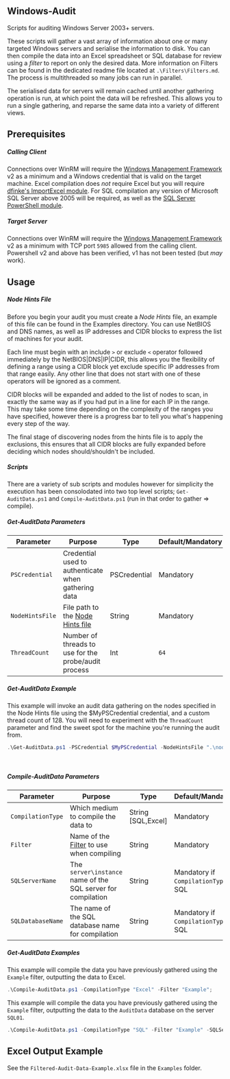 Windows-Audit
---------
Scripts for auditing Windows Server 2003+ servers.

These scripts will gather a vast array of information about one or many targeted Windows servers and serialise the information to disk. You can then compile the data into an Excel spreadsheet or SQL database for review using a _filter_ to report on only the desired data. More information on Filters can be found in the dedicated readme file located at `.\Filters\Filters.md`. The process is multithreaded so many jobs can run in parallel.

The serialised data for servers will remain cached until another gathering operation is run, at which point the data will be refreshed. This allows you to run a single gathering, and reparse the same data into a variety of different views.

Prerequisites
---------
##### Calling Client
Connections over WinRM will require the [Windows Management Framework](https://support.microsoft.com/en-gb/help/968929/windows-management-framework-windows-powershell-2-0--winrm-2-0--and-bi) v2 as a minimum and a Windows credential that is valid on the target machine. Excel compilation does _not_ require Excel but you will require [dfinke's ImportExcel module](https://github.com/dfinke/ImportExcel). For SQL compilation any version of Microsoft SQL Server above 2005 will be required, as well as the [SQL Server PowerShell module](https://docs.microsoft.com/en-us/sql/ssms/download-sql-server-ps-module).  

##### Target Server
Connections over WinRM will require the [Windows Management Framework](https://support.microsoft.com/en-gb/help/968929/windows-management-framework-windows-powershell-2-0--winrm-2-0--and-bi) v2 as a minimum with TCP port `5985` allowed from the calling client. Powershell v2 and above has been verified, v1 has not been tested (but _may_ work).

Usage
---------
##### Node Hints File
Before you begin your audit you must create a _Node Hints_ file, an example of this file can be found in the Examples directory. You can use NetBIOS and DNS names, as well as IP addresses and CIDR blocks to express the list of machines for your audit.

Each line must begin with an include `>` or exclude `<` operator followed immediately by the NetBIOS|DNS|IP|CIDR, this allows you the flexibility of defining a range using a CIDR block yet exclude specific IP addresses from that range easily. Any other line that does not start with one of these operators will be ignored as a comment.

CIDR blocks will be expanded and added to the list of nodes to scan, in exactly the same way as if you had put in a line for each IP in the range. This may take some time depending on the complexity of the ranges you have specified, however there is a progress bar to tell you what's happening every step of the way.

The final stage of discovering nodes from the hints file is to apply the exclusions, this ensures that all CIDR blocks are fully expanded before deciding which nodes should/shouldn't be included.

##### Scripts
There are a variety of sub scripts and modules however for simplicity the execution has been consolodated into two top level scripts; `Get-AuditData.ps1` and `Compile-AuditData.ps1` (run in that order to gather => compile).

##### Get-AuditData Parameters
| Parameter | Purpose | Type | Default/Mandatory |
|---|---|---|---|
| `PSCredential` | Credential used to authenticate when gathering data | PSCredential | Mandatory |
| `NodeHintsFile` | File path to the [Node Hints file](#node-hints-file) | String | Mandatory |
| `ThreadCount` | Number of threads to use for the probe/audit process | Int | `64` |

##### Get-AuditData Example
This example will invoke an audit data gathering on the nodes specified in the Node Hints file using the $MyPSCredential credential, and a custom thread count of 128. You will need to experiment with the `ThreadCount` parameter and find the sweet spot for the machine you're running the audit from.

```PowerShell
.\Get-AuditData.ps1 -PSCredential $MyPSCredential -NodeHintsFile ".\nodehints.txt" -ThreadCount 128;
```

<br />

##### Compile-AuditData Parameters
| Parameter | Purpose | Type | Default/Mandatory |
|---|---|---|---|
| `CompilationType` | Which medium to compile the data to | String [SQL,Excel] | Mandatory |
| `Filter` | Name of the [Filter](/Filters/Filters.md) to use when compiling | String | Mandatory |
| `SQLServerName` | The `server\instance` name of the SQL server for compilation | String | Mandatory if `CompilationType` is SQL |
| `SQLDatabaseName` | The name of the SQL database name for compilation | String | Mandatory if `CompilationType` is SQL |

##### Get-AuditData Examples
This example will compile the data you have previously gathered using the `Example` filter, outputting the data to Excel.

```PowerShell
.\Compile-AuditData.ps1 -CompilationType "Excel" -Filter "Example";
```

This example will compile the data you have previously gathered using the `Example` filter, outputting the data to the `AuditData` database on the server `SQL01`.

```PowerShell
.\Compile-AuditData.ps1 -CompilationType "SQL" -Filter "Example" -SQLServerName "SQL01" -SQLServerDatabase "AuditData";
```

Excel Output Example
---------
See the `Filtered-Audit-Data-Example.xlsx` file in the `Examples` folder.